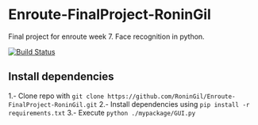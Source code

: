 # Enroute-FinalProject-RoninGil
Final project for enroute week 7. Face recognition in python.


[![Build Status](https://travis-ci.com/RoninGil/Enroute-FinalProject-RoninGil.svg?branch=main)](https://travis-ci.com/RoninGil/Enroute-FinalProject-RoninGil)

## Install dependencies

1.- Clone repo with `git clone https://github.com/RoninGil/Enroute-FinalProject-RoninGil.git`
2.- Install dependencies using `pip install -r requirements.txt`
3.- Execute `python ./mypackage/GUI.py`


